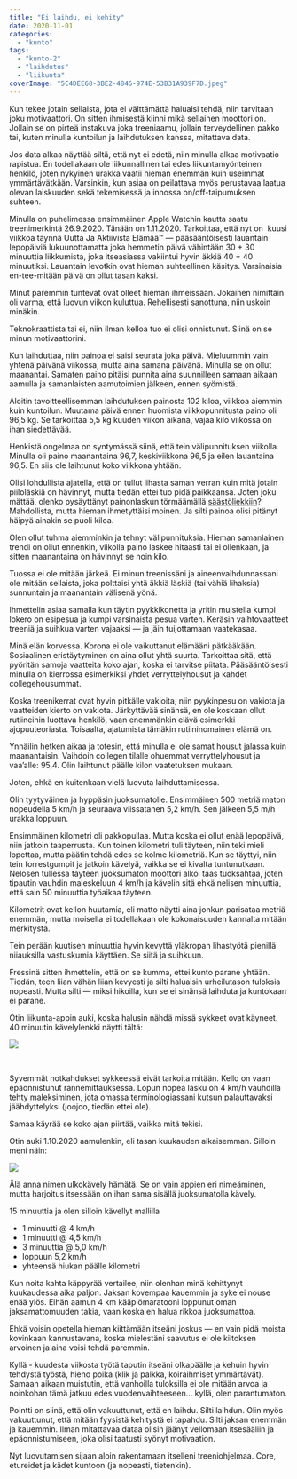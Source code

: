 ```yaml
---
title: "Ei laihdu, ei kehity"
date: 2020-11-01
categories: 
  - "kunto"
tags: 
  - "kunto-2"
  - "laihdutus"
  - "liikunta"
coverImage: "5C4DEE68-3BE2-4846-974E-53B31A939F7D.jpeg"
---
```


Kun tekee jotain sellaista, jota ei välttämättä haluaisi tehdä, niin tarvitaan joku motivaattori. On sitten ihmisestä kiinni mikä sellainen moottori on. Jollain se on pirteä instakuva joka treeniaamu, jollain terveydellinen pakko tai, kuten minulla kuntoilun ja laihdutuksen kanssa, mitattava data.

<!--more-->

Jos data alkaa näyttää siltä, että nyt ei edetä, niin minulla alkaa motivaatio rapistua. En todellakaan ole liikunnallinen tai edes liikuntamyönteinen henkilö, joten nykyinen urakka vaatii hieman enemmän kuin useimmat ymmärtävätkään. Varsinkin, kun asiaa on peilattava myös perustavaa laatua olevan laiskuuden sekä tekemisessä ja innossa on/off-taipumuksen suhteen.

Minulla on puhelimessa ensimmäinen Apple Watchin kautta saatu treenimerkintä 26.9.2020. Tänään on 1.11.2020. Tarkoittaa, että nyt on  kuusi viikkoa täynnä Uutta Ja Aktiivista Elämää™ — pääsääntöisesti lauantain lepopäiviä lukuunottamatta joka hemmetin päivä vähintään 30 + 30 minuuttia liikkumista, joka itseasiassa vakiintui hyvin äkkiä 40 + 40 minuutiksi. Lauantain levotkin ovat hieman suhteellinen käsitys. Varsinaisia en-tee-mitään päivä on ollut tasan kaksi.

Minut paremmin tuntevat ovat olleet hieman ihmeissään. Jokainen nimittäin oli varma, että luovun viikon kuluttua. Rehellisesti sanottuna, niin uskoin minäkin.

Teknokraattista tai ei, niin ilman kelloa tuo ei olisi onnistunut. Siinä on se minun motivaattorini.

Kun laihduttaa, niin painoa ei saisi seurata joka päivä. Mieluummin vain yhtenä päivänä viikossa, mutta aina samana päivänä. Minulla se on ollut maanantai. Samaten paino pitäisi punnita aina suunnilleen samaan aikaan aamulla ja samanlaisten aamutoimien jälkeen, ennen syömistä.

Aloitin tavoitteellisemman laihdutuksen painosta 102 kiloa, viikkoa aiemmin kuin kuntoilun. Muutama päivä ennen huomista viikkopunnitusta paino oli 96,5 kg. Se tarkoittaa 5,5 kg kuuden viikon aikana, vajaa kilo viikossa on ihan siedettävää.

Henkistä ongelmaa on syntymässä siinä, että tein välipunnituksen viikolla. Minulla oli paino maanantaina 96,7, keskiviikkona 96,5 ja eilen lauantaina 96,5. En siis ole laihtunut koko viikkona yhtään.

Olisi lohdullista ajatella, että on tullut lihasta saman verran kuin mitä jotain piiloläskiä on hävinnyt, mutta tiedän ettei tuo pidä paikkaansa. Joten joku mättää, olenko pysäyttänyt painonlaskun törmäämällä [säästöliekkiin](https://jagster.eksis.one/jarkeva-syominen-ja-saastoliekki/)? Mahdollista, mutta hieman ihmetyttäisi moinen. Ja silti painoa olisi pitänyt häipyä ainakin se puoli kiloa.

Olen ollut tuhma aiemminkin ja tehnyt välipunnituksia. Hieman samanlainen trendi on ollut ennenkin, viikolla paino laskee hitaasti tai ei ollenkaan, ja sitten maanantaina on hävinnyt se noin kilo.

Tuossa ei ole mitään järkeä. Ei minun treenissäni ja aineenvaihdunnassani ole mitään sellaista, joka polttaisi yhtä äkkiä läskiä (tai vähiä lihaksia) sunnuntain ja maanantain välisenä yönä.

Ihmettelin asiaa samalla kun täytin pyykkikonetta ja yritin muistella kumpi lokero on esipesua ja kumpi varsinaista pesua varten. Keräsin vaihtovaatteet treeniä ja suihkua varten vajaaksi — ja jäin tuijottamaan vaatekasaa.

Minä elän korvessa. Korona ei ole vaikuttanut elämääni pätkääkään. Sosiaalinen eristäytyminen on aina ollut yhtä suurta. Tarkoittaa sitä, että pyöritän samoja vaatteita koko ajan, koska ei tarvitse piitata. Pääsääntöisesti minulla on kierrossa esimerkiksi yhdet verryttelyhousut ja kahdet collegehousummat.

Koska treenikerrat ovat hyvin pitkälle vakioita, niin pyykinpesu on vakiota ja vaatteiden kierto on vakiota. Järkyttävää sinänsä, en ole koskaan ollut rutiineihin luottava henkilö, vaan enemmänkin elävä esimerkki ajopuuteoriasta. Toisaalta, ajatumista tämäkin rutiininomainen elämä on.

Ynnäilin hetken aikaa ja totesin, että minulla ei ole samat housut jalassa kuin maanantaisin. Vaihdoin collegen tilalle ohuemmat verryttelyhousut ja vaa’alle: 95,4. Olin laihtunut päälle kilon vaatetuksen mukaan.

Joten, ehkä en kuitenkaan vielä luovuta laihduttamisessa.

Olin tyytyväinen ja hyppäsin juoksumatolle. Ensimmäinen 500 metriä maton nopeudella 5 km/h ja seuraava viissatanen 5,2 km/h. Sen jälkeen 5,5 m/h urakka loppuun.

Ensimmäinen kilometri oli pakkopullaa. Mutta koska ei ollut enää lepopäivä, niin jatkoin taaperrusta. Kun toinen kilometri tuli täyteen, niin teki mieli lopettaa, mutta päätin tehdä edes se kolme kilometriä. Kun se täyttyi, niin tein forrestgumpit ja jatkoin kävelyä, vaikka se ei kivalta tuntunutkaan. Nelosen tullessa täyteen juoksumaton moottori alkoi taas tuoksahtaa, joten tipautin vauhdin maleskeluun 4 km/h ja kävelin sitä ehkä nelisen minuuttia, että sain 50 minuuttia työaikaa täyteen.

Kilometrit ovat kellon huutamia, eli matto näytti aina jonkun parisataa metriä enemmän, mutta moisella ei todellakaan ole kokonaisuuden kannalta mitään merkitystä.

Tein perään kuutisen minuuttia hyvin kevyttä yläkropan lihastyötä pienillä niiauksilla vastuskumia käyttäen. Se siitä ja suihkuun.

Fressinä sitten ihmettelin, että on se kumma, ettei kunto parane yhtään. Tiedän, teen liian vähän liian kevyesti ja silti haluaisin urheilutason tuloksia nopeasti. Mutta silti — miksi hikoilla, kun se ei sinänsä laihduta ja kuntokaan ei parane.

Otin liikunta-appin auki, koska halusin nähdä missä sykkeet ovat käyneet. 40 minuutin kävelylenkki näytti tältä:

![](images/58960230-DFC6-452F-B139-811104093DE9-700x700.jpeg)

 

Syvemmät notkahdukset sykkeessä eivät tarkoita mitään. Kello on vaan epäonnistunut rannemittauksessa. Lopun nopea lasku on 4 km/h vauhdilla tehty maleksiminen, jota omassa terminologiassani kutsun palauttavaksi jäähdyttelyksi (joojoo, tiedän ettei ole).

Samaa käyrää se koko ajan piirtää, vaikka mitä tekisi.

Otin auki 1.10.2020 aamulenkin, eli tasan kuukauden aikaisemman. Silloin meni näin:

![](images/4B0D8AE0-171A-4295-A8E7-68AC994FC276-700x700.jpeg)

Älä anna nimen ulkokävely hämätä. Se on vain appien eri nimeäminen, mutta harjoitus itsessään on ihan sama sisällä juoksumatolla kävely.

15 minuuttia ja olen silloin kävellyt mallilla

- 1 minuutti @ 4 km/h
- 1 minuutti @ 4,5 km/h
- 3 minuuttia @ 5,0 km/h
- loppuun 5,2 km/h
- yhteensä hiukan päälle kilometri

Kun noita kahta käppyrää vertailee, niin olenhan minä kehittynyt kuukaudessa aika paljon. Jaksan kovempaa kauemmin ja syke ei nouse enää ylös. Eihän aamun 4 km kääpiömaratooni loppunut oman jaksamattomuuden takia, vaan koska en halua rikkoa juoksumattoa.

Ehkä voisin opetella hieman kiittämään itseäni joskus — en vain pidä moista kovinkaan kannustavana, koska mielestäni saavutus ei ole kiitoksen arvoinen ja aina voisi tehdä paremmin.

Kyllä - kuudesta viikosta työtä taputin itseäni olkapäälle ja kehuin hyvin tehdystä työstä, hieno poika (klik ja palkka, koiraihmiset ymmärtävät). Samaan aikaan muistutin, että vanhoilla tuloksilla ei ole mitään arvoa ja noinkohan tämä jatkuu edes vuodenvaihteeseen... kyllä, olen parantumaton.

Pointti on siinä, että olin vakuuttunut, että en laihdu. Silti laihdun. Olin myös vakuuttunut, että mitään fyysistä kehitystä ei tapahdu. Silti jaksan enemmän ja kauemmin. Ilman mitattavaa dataa olisin jäänyt vellomaan itsesääliin ja epäonnistumiseen, joka olisi taatusti syönyt motivaation.

Nyt luovutamisen sijaan aloin rakentamaan itselleni treeniohjelmaa. Core, etureidet ja kädet kuntoon (ja nopeasti, tietenkin).
